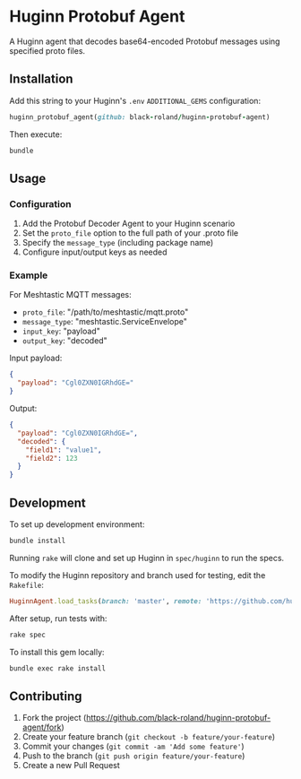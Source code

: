 # Huginn Protobuf Agent

A Huginn agent that decodes base64-encoded Protobuf messages using specified proto files.

## Installation

Add this string to your Huginn's `.env` `ADDITIONAL_GEMS` configuration:

```ruby
huginn_protobuf_agent(github: black-roland/huginn-protobuf-agent)
```

Then execute:

```bash
bundle
```

## Usage

### Configuration

1. Add the Protobuf Decoder Agent to your Huginn scenario
2. Set the `proto_file` option to the full path of your .proto file
3. Specify the `message_type` (including package name)
4. Configure input/output keys as needed

### Example

For Meshtastic MQTT messages:
- `proto_file`: "/path/to/meshtastic/mqtt.proto"
- `message_type`: "meshtastic.ServiceEnvelope"
- `input_key`: "payload"
- `output_key`: "decoded"

Input payload:
```json
{
  "payload": "Cgl0ZXN0IGRhdGE="
}
```

Output:
```json
{
  "payload": "Cgl0ZXN0IGRhdGE=",
  "decoded": {
    "field1": "value1",
    "field2": 123
  }
}
```

## Development

To set up development environment:

```bash
bundle install
```

Running `rake` will clone and set up Huginn in `spec/huginn` to run the specs.

To modify the Huginn repository and branch used for testing, edit the `Rakefile`:

```ruby
HuginnAgent.load_tasks(branch: 'master', remote: 'https://github.com/huginn/huginn.git')
```

After setup, run tests with:

```bash
rake spec
```

To install this gem locally:

```bash
bundle exec rake install
```

## Contributing

1. Fork the project (https://github.com/black-roland/huginn-protobuf-agent/fork)
2. Create your feature branch (`git checkout -b feature/your-feature`)
3. Commit your changes (`git commit -am 'Add some feature'`)
4. Push to the branch (`git push origin feature/your-feature`)
5. Create a new Pull Request
